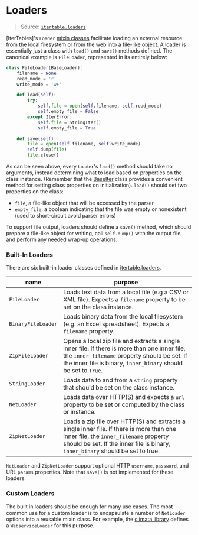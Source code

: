 Loaders
=======

> Source: [`itertable.loaders`][itertable.loaders]

[IterTables]'s `Loader` [mixin classes][custom] facilitate loading an external resource from the local filesystem or from the web into a file-like object.  A loader is essentially just a class with `load()` and `save()` methods defined.  The canonical example is `FileLoader`, represented in its entirely below:

```python
class FileLoader(BaseLoader):
    filename = None
    read_mode = 'r'
    write_mode = 'w+'

    def load(self):
        try:
            self.file = open(self.filename, self.read_mode)
            self.empty_file = False
        except IterError:
            self.file = StringIter()
            self.empty_file = True

    def save(self):
        file = open(self.filename, self.write_mode)
        self.dump(file)
        file.close()
```

As can be seen above, every `Loader`'s `load()` method should take no arguments, instead determining what to load based on properties on the class instance.  (Remember that the [BaseIter][base] class provides a convenient method for setting class properties on initialization).  `load()` should set two properties on the class:

 * `file`, a file-like object that will be accessed by the parser
 * `empty_file`, a boolean indicating that the file was empty or nonexistent (used to short-circuit avoid parser errors)

To support file output, loaders should define a `save()` method, which should prepare a file-like object for writing, call `self.dump()` with the output file, and perform any needed wrap-up operations.

### Built-In Loaders

There are six built-in loader classes defined in [itertable.loaders].

name | purpose
-----|---------
`FileLoader` | Loads text data from a local file (e.g a CSV or XML file).  Expects a `filename` property to be set on the class instance.
`BinaryFileLoader` | Loads binary data from the local filesystem (e.g. an Excel spreadsheet).  Expects a `filename` property.
`ZipFileLoader` | Opens a local zip file and extracts a single inner file.  If there is more than one inner file, the `inner_filename` property should be set.  If the inner file is binary, `inner_binary` should be set to `True`.
`StringLoader` | Loads data to and from a `string` property that should be set on the class instance.
`NetLoader` | Loads data over HTTP(S) and expects a `url` property to be set or computed by the class or instance.
`ZipNetLoader` | Loads a zip file over HTTP(S) and extracts a single inner file.  If there is more than one inner file, the `inner_filename` property should be set.  If the inner file is binary, `inner_binary` should be set to true.

`NetLoader` and `ZipNetLoader` support optional HTTP `username`, `password`, and URL `params` properties.  Note that `save()` is not implemented for these loaders.

### Custom Loaders

The built in loaders should be enough for many use cases.  The most common use for a custom loader is to encapsulate a number of `NetLoader` options into a reusable mixin class.  For example, the [climata library] defines a `WebserviceLoader` for this purpose.

[itertable.loaders]: https://github.com/wq/itertable/blob/master/itertable/loaders.py

[IterTable]: https://github.com/wq/itertable
[custom]: https://github.com/wq/itertable/blob/master/docs/about.md
[base]: https://github.com/wq/itertable/blob/master/docs/base.md
[loaders]: https://github.com/wq/itertable/blob/master/docs/loaders.md
[parsers]: https://github.com/wq/itertable/blob/master/docs/parsers.md
[mappers]: https://github.com/wq/itertable/blob/master/docs/mappers.md
[gis]: https://github.com/wq/itertable/blob/master/docs/gis.md

[climata library]: https://github.com/heigeo/climata
